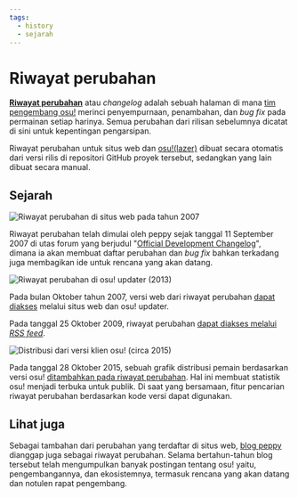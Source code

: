 ```yaml
---
tags:
  - history
  - sejarah
---
```


# Riwayat perubahan

**[Riwayat perubahan](https://osu.ppy.sh/home/changelog)** atau *changelog* adalah sebuah halaman di mana [tim pengembang osu!](/wiki/People/Developers) merinci penyempurnaan, penambahan, dan *bug fix* pada permainan setiap harinya. Semua perubahan dari rilisan sebelumnya dicatat di sini untuk kepentingan pengarsipan.

Riwayat perubahan untuk situs web dan [osu!(lazer)](/wiki/Client/Release_stream/Lazer) dibuat secara otomatis dari versi rilis di repositori GitHub proyek tersebut, sedangkan yang lain dibuat secara manual.

## Sejarah

![](img/changelog-web-2007.png "Riwayat perubahan di situs web pada tahun 2007")

Riwayat perubahan telah dimulai oleh peppy sejak tanggal 11 September 2007 di utas forum yang berjudul "[Official Development Changelog](https://osu.ppy.sh/community/forums/topics/15)", dimana ia akan membuat daftar perubahan dan *bug fix* bahkan terkadang juga membagikan ide untuk rencana yang akan datang.

![](img/changelog-osume-2013.png "Riwayat perubahan di osu! updater (2013)")

Pada bulan Oktober tahun 2007, versi web dari riwayat perubahan [dapat diakses](https://osu.ppy.sh/community/forums/posts/2499) melalui situs web dan osu! updater.

Pada tanggal 25 Oktober 2009, riwayat perubahan [dapat diakses melalui *RSS feed*](https://osu.ppy.sh/community/forums/topics/19137).

![](img/build-propagation-graph-2015.png "Distribusi dari versi klien osu! (circa 2015)")

Pada tanggal 28 Oktober 2015, sebuah grafik distribusi pemain berdasarkan versi osu! [ditambahkan pada riwayat perubahan](https://web.archive.org/web/20151103161516/http://osu.ppy.sh:80/p/changelog). Hal ini membuat statistik osu! menjadi terbuka untuk publik. Di saat yang bersamaan, fitur pencarian riwayat perubahan berdasarkan kode versi dapat digunakan.

## Lihat juga

Sebagai tambahan dari perubahan yang terdaftar di situs web, [blog peppy](https://blog.ppy.sh/) dianggap juga sebagai riwayat perubahan. Selama bertahun-tahun blog tersebut telah mengumpulkan banyak postingan tentang osu! yaitu, pengembangannya, dan ekosistemnya, termasuk rencana yang akan datang dan notulen rapat pengembang.
